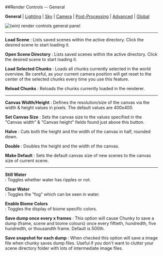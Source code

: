 ##Render Controls -- General  
 
**General** | [Lighting][1] | [Sky][2] | [Camera][3] | [Post-Processing][4] | [Advanced][5] | [Global][6]  

[0]:render_controls_general.html
[1]:render_controls_lighting.html
[2]:render_controls_sky.html
[3]:render_controls_camera.html
[4]:render_controls_post-processing.html
[5]:render_controls_advanced.html
[6]:render_controls_global.html

![(win) render controls general panel](render_controls_general.png)  
 
----  

**Load Scene**
:   Lists saved scenes within the active directory. Click the desired scene to start loading it.  

**Open Scene Directory**
:   Lists saved scenes within the active directory. Click the desired scene to start loading it.  

**Load Selected Chunks**
:   Loads all chunks currently selected in the world overview. Be careful, as your current camera position will get reset to the center of the selected chunks every time you use this feature.  

**Reload Chunks**
:   Reloads the chunks currently loaded in the renderer. 
 
----  
**Canvas Width/Height**
:   Defines the resolution/size of the canvas via the width & height values in pixels. The default values are 400x400. 

**Set Canvas Size**
:   Sets the canvas size to the values specified in the "Canvas width" & "Canvas height" fields found just above this button.  

**Halve**
:   Cuts both the height and the width of the canvas in half, rounded down.

**Double**
:   Doubles the height and the width of the canvas.  

**Make Default**
:   Sets the default canvas size of new scenes to the canvas size of current scene.

----
**Still Water**  
:   Toggles whether water has ripples or not.  

**Clear Water**  
:   Toggles the "fog" which can be seen in water.  

**Enable Biome Colors**  
:   Toggles the display of biome specific colors.

**Save dump once every x frames**
:   This option will cause Chunky to save a dump (frame, scene and biome colours) once every fiftieth, hundredth, five hundredth, or thousandth frame. Default is 500th.  

**Save snapshot for each dump**
:   When checked this option will save a image file when chunky saves dump files. Useful if you don't want to clutter your scene directory folder with lots of intermediate image files.



